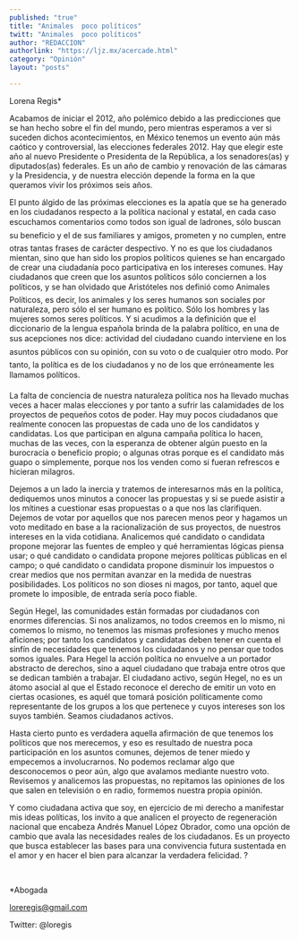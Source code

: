 ```yaml
---
published: "true"
title: "Animales  poco políticos"
twitt: "Animales  poco políticos"
author: "REDACCION"
authorlink: "https://ljz.mx/acercade.html"
category: "Opinión"
layout: "posts"

---
```



  Lorena Regis*



  Acabamos de iniciar el 2012, año polémico debido a las predicciones que se han hecho sobre el fin del mundo, pero mientras esperamos a ver si suceden dichos acontecimientos, en México tenemos un evento aún más caótico y controversial, las elecciones federales 2012. Hay que elegir este año al nuevo Presidente o Presidenta de la República, a los senadores(as) y diputados(as) federales. Es un año de cambio y renovación de las cámaras y la Presidencia, y de nuestra elección depende la forma en la que queramos vivir los próximos seis años.



  El punto álgido de las próximas elecciones es la apatía que se ha generado en los ciudadanos respecto a la política nacional y estatal, en cada caso escuchamos comentarios como todos son igual de ladrones, sólo buscan su beneficio y el de sus familiares y amigos, prometen y no cumplen, entre otras tantas frases de carácter despectivo. Y no es que los ciudadanos mientan, sino que han sido los propios políticos quienes se han encargado de crear una ciudadanía poco participativa en los intereses comunes. Hay ciudadanos que creen que los asuntos políticos sólo conciernen a los políticos, y se han olvidado que Aristóteles nos definió como Animales Políticos, es decir, los animales y los seres humanos son sociales por naturaleza, pero sólo el ser humano es político. Sólo los hombres y las mujeres somos seres políticos. Y si acudimos a la definición que el diccionario de la lengua española brinda de la palabra político, en una de sus acepciones nos dice: actividad del ciudadano cuando interviene en los asuntos públicos con su opinión, con su voto o de cualquier otro modo. Por tanto, la política es de los ciudadanos y no de los que erróneamente les llamamos políticos.



  La falta de conciencia de nuestra naturaleza política nos ha llevado muchas veces a hacer malas elecciones y por tanto a sufrir las calamidades de los proyectos de pequeños cotos de poder. Hay muy pocos ciudadanos que realmente conocen las propuestas de cada uno de los candidatos y candidatas. Los que participan en alguna campaña política lo hacen, muchas de las veces, con la esperanza de obtener algún puesto en la burocracia o beneficio propio; o algunas otras porque es el candidato más guapo o simplemente, porque nos los venden como si fueran refrescos e hicieran milagros.



  Dejemos a un lado la inercia y tratemos de interesarnos más en la política, dediquemos unos minutos a conocer las propuestas y si se puede asistir a los mítines a cuestionar esas propuestas o a que nos las clarifiquen. Dejemos de votar por aquellos que nos parecen menos peor y hagamos un voto meditado en base a la racionalización de sus proyectos, de nuestros intereses en la vida cotidiana. Analicemos qué candidato o candidata propone mejorar las fuentes de empleo y qué herramientas lógicas piensa usar; o qué candidato o candidata propone mejores políticas públicas en el campo; o qué candidato o candidata propone disminuir los impuestos o crear medios que nos permitan avanzar en la medida de nuestras posibilidades. Los políticos no son dioses ni magos, por tanto, aquel que promete lo imposible, de entrada sería poco fiable.



  Según Hegel, las comunidades están formadas por ciudadanos con enormes diferencias. Si nos analizamos, no todos creemos en lo mismo, ni comemos lo mismo, no tenemos las mismas profesiones y mucho menos aficiones; por tanto los candidatos y candidatas deben tener en cuenta el sinfín de necesidades que tenemos los ciudadanos y no pensar que todos somos iguales. Para Hegel la acción política no envuelve a un portador abstracto de derechos, sino a aquel ciudadano que trabaja entre otros que se dedican también a trabajar. El ciudadano activo, según Hegel, no es un átomo asocial al que el Estado reconoce el derecho de emitir un voto en ciertas ocasiones, es aquél que tomará posición políticamente como representante de los grupos a los que pertenece y cuyos intereses son los suyos también. Seamos ciudadanos activos.



  Hasta cierto punto es verdadera aquella afirmación de que tenemos los políticos que nos merecemos, y eso es resultado de nuestra poca participación en los asuntos comunes, dejemos de tener miedo y empecemos a involucrarnos. No podemos reclamar algo que desconocemos o peor aún, algo que avalamos mediante nuestro voto. Revisemos y analicemos las propuestas, no repitamos las opiniones de los que salen en televisión o en radio, formemos nuestra propia opinión.



  Y como ciudadana activa que soy, en ejercicio de mi derecho a manifestar mis ideas políticas, los invito a que analicen el proyecto de regeneración nacional que encabeza Andrés Manuel López Obrador, como una opción de cambio que avala las necesidades reales de los ciudadanos. Es un proyecto que busca establecer las bases para una convivencia futura sustentada en el amor y en hacer el bien para alcanzar la verdadera felicidad. ?



   



  *Abogada



  loreregis@gmail.com



  Twitter: @loregis


